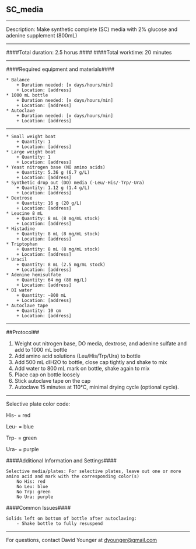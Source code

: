 SC_media
--------------
- - - - - - - - - - - - - - - - - - - - - - - - - - - - - - - - - - - - - - - - - - - -
Description: Make synthetic complete (SC) media with 2% glucose and adenine supplement (800mL)

- - - - - - - - - - - - - - - - - - - - - - - - - - - - - - - - - - - - - - - - - - - -
####Total duration: 2.5 horus ####
####Total worktime: 20 minutes
    
- - - - - - - - - - - - - - - - - - - - - - - - - - - - - - - - - - - - - - - - - - - -

####Required equipment and materials####



    * Balance
        + Duration needed: [x days/hours/min]
        + Location: [address]
    * 1000 mL bottle
        + Duration needed: [x days/hours/min]
        + Location: [address]
    * Autoclave
        + Duration needed: [x days/hours/min]
        + Location: [address]
        
----------------

                
    * Small weight boat
        + Quantity: 1
        + Location: [address]   
    * Large weight boat
        + Quantity: 1
        + Location: [address] 
    * Yeast nitrogen base (NO amino acids)
        + Quantity: 5.36 g (6.7 g/L)
        + Location: [address]
    * Synthetic drop out (DO) media (-Leu/-His/-Trp/-Ura)
        + Quantity: 1.12 g (1.4 g/L)
        + Location: [address]
    * Dextrose
        + Quantity: 16 g (20 g/L)
        + Location: [address]
    * Leucine 8 mL
        + Quantity: 8 mL (8 mg/mL stock)
        + Location: [address]
    * Histadine 
        + Quantity: 8 mL (8 mg/mL stock)
        + Location: [address]
    * Triptophan
        + Quantity: 8 mL (8 mg/mL stock)
        + Location: [address]
    * Uracil
        + Quantity: 8 mL (2.5 mg/mL stock)
        + Location: [address]
    * Adenine hemisulfate
        + Quantity: 64 mg (80 mg/L)
        + Location: [address]
    * DI water
        + Quantity: ~800 mL
        + Location: [address]
    * Autoclave tape
        + Quantity: 10 cm
        + Location: [address]
        
- - - - - - - - - - - - - - - - - - - - - - - - - - - - - - - - - - - - - - - - - - - - 

##Protocol##

1. Weight out nitrogen base, DO media, dextrose, and adenine sulfate and add to 1000 mL bottle
2. Add amino acid solutions (Leu/His/Trp/Ura) to bottle
3. Add 500 mL dIH2O to bottle, close cap tightly and shake to mix
4. Add water to 800 mL mark on bottle, shake again to mix
5. Place cap on bottle loosely
6. Stick autoclave tape on the cap
7. Autoclave 15 minutes at 110°C, minimal drying cycle (optional cycle).


- - - - - - - - - - - - - - - - - - - - - - - - - - - - - - - - - - - - - - - - - - - - 

Selective plate color code:

His- = red

Leu- = blue

Trp- = green

Ura- = purple


    
####Additional Information and Settings####

    Selective media/plates: For selective plates, leave out one or more amino acid and mark with the corresponding color(s)
        No His: red
        No Leu: blue
        No Trp: green
        No Ura: purple

####Common Issues####

    Solids left on bottom of bottle after autoclaving:
        - Shake bottle to fully resuspend
        
- - - - - - - - - - - - - - - - - - - - - - - - - - - - - - - - - - - - - - - - - - - - 
       
For questions, contact David Younger at dyounger@gmail.com
